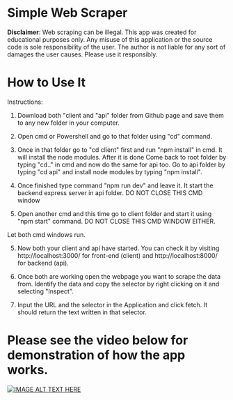 # Simple Web Scraper

 <b>Disclaimer</b>: Web scraping can be illegal. This app was created for educational purposes only. Any misuse of this application or the source code is sole responsibility of the user. The author is not liable for any sort of damages the user causes. Please use it responsibly.
 
 # How to Use It
 
 Instructions:

1. Download both "client and "api" folder from Github page and save them to any new folder in your computer. 

2. Open cmd or Powershell and go to that folder using "cd" command. 

3. Once in that folder go to "cd client" first and run "npm install" in cmd. It will install the node modules. After it is done Come back to root folder by typing "cd.." in cmd and now do the same for api too. Go to api folder by typing "cd api" and install node modules by typing "npm install".

3. Once finished type command "npm run dev" and leave it. It start the backend express server in api folder. DO NOT CLOSE THIS CMD window

4. Open another cmd and this time go to client folder and start it using "npm start" command. DO NOT CLOSE THIS CMD WINDOW EITHER.

Let both cmd windows run.

5. Now both your client and api have started. You can check it by visiting http://localhost:3000/ for front-end (client) and http://localhost:8000/ for backend (api).

6. Once both are working open the webpage you want to scrape the data from. Identify the data and copy the selector by right clicking on it and selecting "Inspect". 

7. Input the URL and the selector in the Application and click fetch. It should return the text written in that selector.

# Please see the video below for demonstration of how the app works.

[![IMAGE ALT TEXT HERE](https://img.youtube.com/vi/3R8VOc2WWfY/0.jpg)](https://www.youtube.com/watch?v=3R8VOc2WWfY)
 

